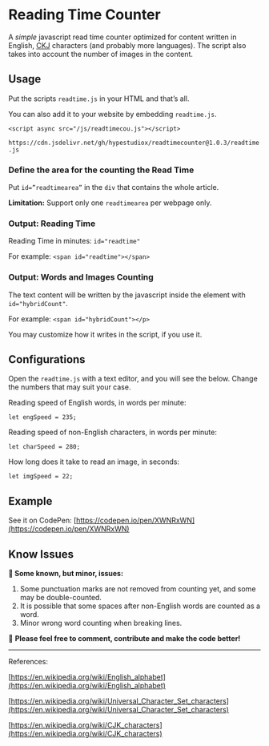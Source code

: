 # Reading Time Counter

A *simple* javascript read time counter optimized for content written in English, [CKJ](https://en.wikipedia.org/wiki/CJK_characters) characters (and probably more languages). The script also takes into account the number of images in the content.

## Usage

Put the scripts `readtime.js` in your HTML and that’s all.

You can also add it to your website by embedding `readtime.js`.

`<script async src="/js/readtimecou.js"></script>`

`https://cdn.jsdelivr.net/gh/hypestudiox/readtimecounter@1.0.3/readtime.js`

### Define the area for the counting the Read Time

Put `id=”readtimearea”` in the `div` that contains the whole article.

**Limitation:** Support only one `readtimearea` per webpage only.

### Output: Reading Time

Reading Time in minutes: `id="readtime"` 

For example: `<span id="readtime"></span>`

### Output: Words and Images Counting

The text content will be written by the javascript inside the element with `id="hybridCount"`.

For example: `<span id="hybridCount"></p>`

You may customize how it writes in the script, if you use it.

## Configurations

Open the `readtime.js` with a text editor, and you will see the below. Change the numbers that may suit your case.

Reading speed of English words, in words per minute:

`let engSpeed = 235;`

Reading speed of non-English characters, in words per minute:

`let charSpeed = 280;`

How long does it take to read an image, in seconds:

`let imgSpeed = 22;`

## Example

See it on CodePen: [https://codepen.io/pen/XWNRxWN](https://codepen.io/pen/XWNRxWN)

## Know Issues

**👾 Some known, but minor, issues:**

1. Some punctuation marks are not removed from counting yet, and some may be double-counted.
2. It is possible that some spaces after non-English words are counted as a word.
3. Minor wrong word counting when breaking lines.

📣 **Please feel free to comment, contribute and make the code better!**

---

References:

[https://en.wikipedia.org/wiki/English_alphabet](https://en.wikipedia.org/wiki/English_alphabet)

[https://en.wikipedia.org/wiki/Universal_Character_Set_characters](https://en.wikipedia.org/wiki/Universal_Character_Set_characters)

[https://en.wikipedia.org/wiki/CJK_characters](https://en.wikipedia.org/wiki/CJK_characters)